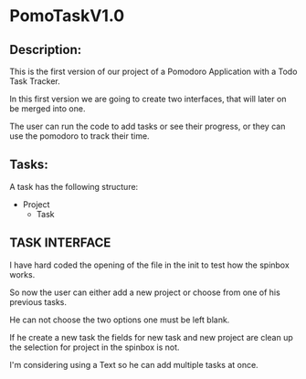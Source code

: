 # PomoTaskV1.0

## Description:

This is the first version of our project of a Pomodoro Application with a Todo Task Tracker.  

In this first version we are going to create two interfaces, that will later on be merged into one.  

The user can run the code to add tasks or see their progress, or they can use the pomodoro to track their time.

## Tasks:

A task has the following structure:
- Project
    - Task

## TASK INTERFACE

I have hard coded the opening of the file in the init to test how the spinbox works.  

So now the user can either add a new project or choose from one of his previous tasks.   

He can not choose the two options one must be left blank.

If he create a new task the fields for new task and new project are clean up the selection for project in the spinbox is not.

I'm considering using a Text so he can add multiple tasks at once.
